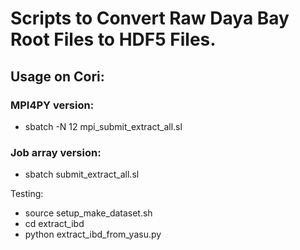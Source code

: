 # Scripts to Convert Raw Daya Bay Root Files to HDF5 Files.

## Usage on Cori:

### MPI4PY version:
* sbatch -N 12 mpi_submit_extract_all.sl 

### Job array version:
* sbatch submit_extract_all.sl

Testing:
* source setup_make_dataset.sh
* cd extract_ibd
* python extract_ibd_from_yasu.py

